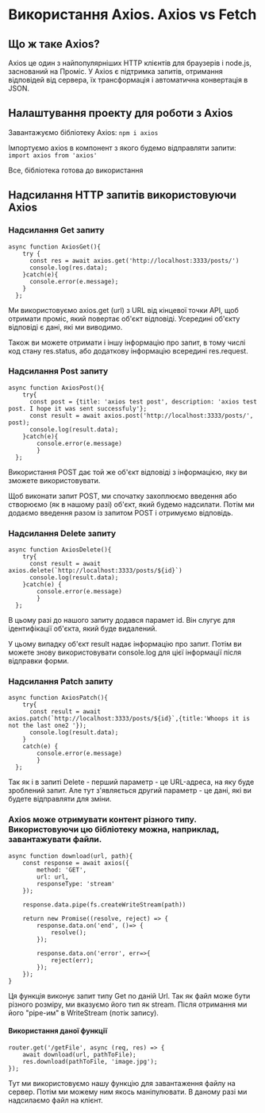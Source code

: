 # Використання Axios. Axios vs Fetch

## Що ж таке Axios?

Axios це один з найпопулярніших HTTP клієнтів для браузерів і node.js, заснований на Проміс.
У Axios є підтримка запитів, отримання відповідей від сервера, їх трансформація і автоматична конвертація в JSON.

## Налаштування проекту для роботи з Axios

Завантажуємо бібліотеку Axios:
```npm i axios```

Імпортуємо axios в компонент з якого будемо відправляти запити:
```import axios from 'axios'```

Все, бібліотека готова до використання

## Надсилання HTTP запитів використовуючи Axios

### Надсилання Get запиту

```
async function AxiosGet(){
    try {
      const res = await axios.get('http://localhost:3333/posts/')
      console.log(res.data);
    }catch(e){
      console.error(e.message);
    }
  };
```

Ми використовуємо axios.get (url) з URL від кінцевої точки API, щоб отримати проміс, який повертає об'єкт відповіді. Усередині об'єкту відповіді є дані, які ми виводимо.

Також ви можете отримати і іншу інформацію про запит, в тому числі код стану res.status, або додаткову інформацію всередині res.request.


### Надсилання Post запиту

```
async function AxiosPost(){
    try{
      const post = {title: 'axios test post', description: 'axios test post. I hope it was sent successfuly'};
      const result = await axios.post('http://localhost:3333/posts/', post);
      console.log(result.data);
    }catch(e){
        console.error(e.message)
        }
  };
```

Використання POST дає той же об'єкт відповіді з інформацією, яку ви зможете використовувати.

Щоб виконати запит POST, ми спочатку захоплюємо введення aбо створюємо (як в нашому разі) об'єкт, який будемо надсилати. Потім ми додаємо введення разом із запитом POST і отримуємо відповідь.

### Надсилання Delete запиту

```
async function AxiosDelete(){
    try{
      const result = await axios.delete(`http://localhost:3333/posts/${id}`)
      console.log(result.data);
    }catch(e) {
        console.error(e.message)
        }
  };
```
В цьому разі до нашого запиту додався парамет id. Він слугує для ідентифікації об'єкта, який буде видалений.

У цьому випадку об'єкт result надає інформацію про запит. Потім ви можете знову використовувати console.log для цієї інформації після відправки форми.

### Надсилання Patch запиту

```
async function AxiosPatch(){
    try{
      const result = await axios.patch(`http://localhost:3333/posts/${id}`,{title:'Whoops it is not the last one2 '});
      console.log(result.data);
    }
    catch(e) {
        console.error(e.message)
        }
  };
```

Так як і в запиті Delete - перший параметр - це URL-адреса, на яку буде зроблений запит. Але тут з'являється другий параметр - це дані, які ви будете відправляти для зміни.

###  Axios може отримувати контент різного типу. Використовуючи цю бібліотеку можна, наприклад, завантажувати файли.

```
async function download(url, path){
    const response = await axios({
        method: 'GET',
        url: url,
        responseType: 'stream'
    });
    
    response.data.pipe(fs.createWriteStream(path))

    return new Promise((resolve, reject) => {
        response.data.on('end', ()=> {
            resolve();
        });

        response.data.on('error', err=>{
            reject(err);
        });
    });  
}
```

Ця функція виконує запит типу Get по даній Url. Так як файл може бути різного розміру, ми вказуємо його тип як stream. Після отримання ми його "pipe-им" в WriteStream (потік запису).

#### Використання даної функції

```
router.get('/getFile', async (req, res) => {
    await download(url, pathToFile);
    res.download(pathToFile, 'image.jpg');
});
```

Тут ми використовуємо нашу функцію для завантаження файлу на сервер. Потім ми можему ним якось маніпулювати. В даному разі ми надсилаємо файл на клієнт.








